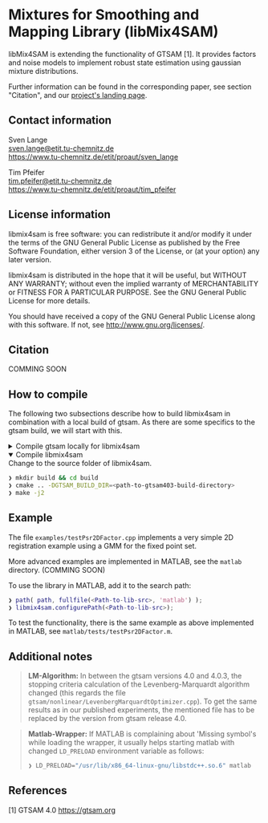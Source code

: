 # Mixtures for Smoothing and Mapping Library (libMix4SAM)

libMix4SAM is extending the functionality of GTSAM [1].
It provides factors and noise models to implement robust state estimation using gaussian mixture distributions.

Further information can be found in the corresponding paper, see section "Citation", and our [project's landing page](https://mytuc.org/mix).

## Contact information
Sven Lange<br>
sven.lange@etit.tu-chemnitz.de<br>
https://www.tu-chemnitz.de/etit/proaut/sven_lange

Tim Pfeifer<br>
tim.pfeifer@etit.tu-chemnitz.de<br>
https://www.tu-chemnitz.de/etit/proaut/tim_pfeifer

## License information
libmix4sam is free software: you can redistribute it and/or modify
it under the terms of the GNU General Public License as published by
the Free Software Foundation, either version 3 of the License, or
(at your option) any later version.

libmix4sam is distributed in the hope that it will be useful,
but WITHOUT ANY WARRANTY; without even the implied warranty of
MERCHANTABILITY or FITNESS FOR A PARTICULAR PURPOSE.  See the
GNU General Public License for more details.

You should have received a copy of the GNU General Public License
along with this software.  If not, see <http://www.gnu.org/licenses/>.

## Citation
COMMING SOON

## How to compile
The following two subsections describe how to build libmix4sam in combination with a local build of gtsam. As there are some specifics to the gtsam build, we will start with this.

<details>
<summary>Compile gtsam locally for libmix4sam</summary>

First, download specific release of gtsam
```bash
❯ git clone https://github.com/borglab/gtsam.git gtsam403-src
❯ cd gtsam403-src && git checkout 4.0.3 && cd ..
```
Than configure and compile
```bash
❯ mkdir gtsam403-build && cd gtsam403-build
❯ cmake -C <libmix4sam-src>/gtsamConfig.cmake -S ../gtsam403-src 
❯ make -j2
```
> **Note:** We need some specific options for compiling gtsam. They are invoked through using the `gtsamConfig.cmake` as pre-load option for cmake. Further explanation can be found directly within the `*.cmake` file.

> **Note2:** For easy use later on, we recommend to stick to the naming convention used above for source and build folder of gtsam.
</details>

<details open>
<summary>Compile libmix4sam</summary>
Change to the source folder of libmix4sam.

```bash
❯ mkdir build && cd build
❯ cmake .. -DGTSAM_BUILD_DIR=<path-to-gtsam403-build-directory>
❯ make -j2
```

</details>

## Example
The file `examples/testPsr2DFactor.cpp` implements a very simple 2D registration example using a GMM for the fixed point set.

More advanced examples are implemented in MATLAB, see the `matlab` directory. (COMMING SOON)

To use the library in MATLAB, add it to the search path:
```Matlab
❯ path( path, fullfile(<Path-to-lib-src>, 'matlab') );
❯ libmix4sam.configurePath(<Path-to-lib-src>);
```
To test the functionality, there is the same example as above implemented in MATLAB, see `matlab/tests/testPsr2DFactor.m`.

## Additional notes

> **LM-Algorithm:** 
> In between the gtsam versions 4.0 and 4.0.3, the stopping criteria calculation of the Levenberg-Marquardt algorithm changed (this regards the file `gtsam/nonlinear/LevenbergMarquardtOptimizer.cpp`). To get the same results as in our published experiments, the mentioned file has to be replaced by the version from gtsam release 4.0.

> **Matlab-Wrapper:** If MATLAB is complaining about 'Missing symbol's while loading the wrapper, it usually helps starting matlab with changed `LD_PRELOAD` environment variable as follows:
>```bash
>❯ LD_PRELOAD="/usr/lib/x86_64-linux-gnu/libstdc++.so.6" matlab
>```

## References

[1] GTSAM 4.0 https://gtsam.org



